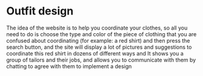 # Outfit design
 The idea of ​​the website is to help you coordinate your clothes, so all you need to do is choose the type and color of the piece of clothing that you are confused about coordinating (for example: a red shirt) and then press the search button, and the site will display a lot of pictures and suggestions to coordinate this red shirt in dozens of different ways and It shows you a group of tailors and their jobs, and allows you to communicate with them by chatting to agree with them to implement a design
